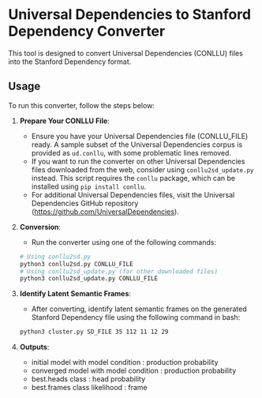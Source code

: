 # Universal Dependencies to Stanford Dependency Converter

This tool is designed to convert Universal Dependencies (CONLLU) files into the Stanford Dependency format.

## Usage

To run this converter, follow the steps below:

1. **Prepare Your CONLLU File**:
   - Ensure you have your Universal Dependencies file (CONLLU_FILE) ready. A sample subset of the Universal Dependencies corpus is provided as `ud.conllu`, with some problematic lines removed.
   - If you want to run the converter on other Universal Dependencies files downloaded from the web, consider using `conllu2sd_update.py` instead. This script requires the `conllu` package, which can be installed using `pip install conllu`.
   - For additional Universal Dependencies files, visit the Universal Dependencies GitHub repository
   (https://github.com/UniversalDependencies).

2. **Conversion**:
   - Run the converter using one of the following commands:

   ```bash
   # Using conllu2sd.py
   python3 conllu2sd.py CONLLU_FILE
   # Using conllu2sd_update.py (for other downloaded files)
   python3 conllu2sd_update.py CONLLU_FILE

3. **Identify Latent Semantic Frames**:
   - After converting, identify latent semantic frames on the generated 
   Stanford Dependency file using the following command in bash:

   ```bash
   python3 cluster.py SD_FILE 35 112 11 12 29

4. **Outputs**:
    - initial model with model condition : production probability
    - converged model with model condition : production probability
    - best.heads class : head probability
    - best.frames class likelihood : frame

